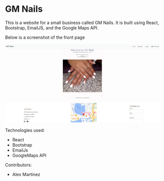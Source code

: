 # GM Nails

This is a website for a small business called GM Nails. It is built using React, Bootstrap, EmailJS, and the Google Maps API.

Below is a screenshot of the front page

![Alt text](image.png)

Technologies used:

- React
- Bootstrap
- EmailJs
- GoogleMaps API

Contributors:

- Alex Martinez
